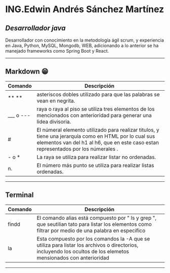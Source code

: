 # ING.Edwin Andrés Sánchez Martínez
## _Desarrollador java_

 Desarrollador con conocimiento en la metodología ágil scrum, y experiencia en Java, Python, MySQL, Mongodb, WEB, adicionando a lo anterior se ha manejado frameworks como Spring Boot y React.

---
##  Markdown 😁
| Comando | Descripción |
| ------ | ------- |
| ** ** | asteriscos dobles utilizado para que las palabras se vean en negrita.|
| ___ o ---|raya o raya al piso se utiliza tres elementos de los mencionados con anterioridad para generar una lidea divisoria.|
| # | El númeral elemento utilizado para realizar titulos, y tiene una jerarquía como en HTML por lo cual sus elementos van del h1 al h6, que en este caso estan representados por los númerales . |
|- o *| La raya se utiliza para realizar listar no ordenadas. |
| n. | El número más punto se utiliza para realizar listas ordenadas. |
---
## Terminal 
| Comando | Descripción |
| ------ | ------- |
| findd | El comando alias está compuesto por " ls  y grep ", que seutilian tato para listar los elementos como filtrar por medio de una palabra en específico |
|la|Esta compuesto por los comandos la -A que se utiliza para listar los archivos o directorios,  incluyendo los ocultos de los elemetos mensionados con anterioridad |
---

